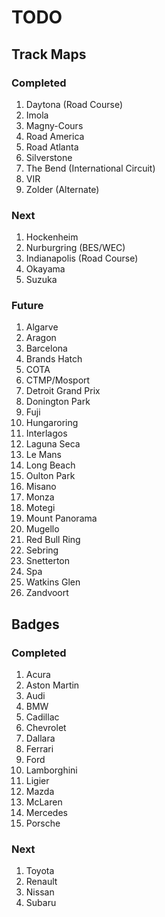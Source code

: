 # TODO

## Track Maps

### Completed 

1. Daytona (Road Course)
1. Imola
1. Magny-Cours
1. Road America
1. Road Atlanta
1. Silverstone
1. The Bend (International Circuit)
1. VIR
1. Zolder (Alternate)

### Next

1. Hockenheim
1. Nurburgring (BES/WEC)
1. Indianapolis (Road Course)
1. Okayama
1. Suzuka

### Future

1. Algarve
1. Aragon
1. Barcelona
1. Brands Hatch
1. COTA
1. CTMP/Mosport
1. Detroit Grand Prix
1. Donington Park
1. Fuji
1. Hungaroring
1. Interlagos
1. Laguna Seca
1. Le Mans
1. Long Beach
1. Oulton Park
1. Misano
1. Monza
1. Motegi
1. Mount Panorama
1. Mugello
1. Red Bull Ring
1. Sebring
1. Snetterton
1. Spa
1. Watkins Glen
1. Zandvoort

## Badges

### Completed

1. Acura
1. Aston Martin
1. Audi
1. BMW
1. Cadillac
1. Chevrolet
1. Dallara
1. Ferrari
1. Ford
1. Lamborghini
1. Ligier
1. Mazda
1. McLaren
1. Mercedes
1. Porsche

### Next

1. Toyota
1. Renault
1. Nissan
1. Subaru